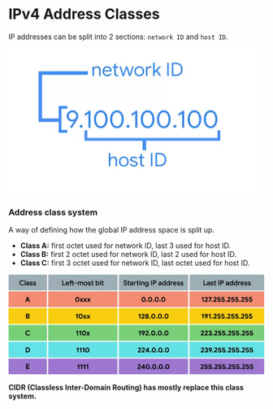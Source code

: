 # IPv4 Address Classes

IP addresses can be split into 2 sections: `network ID` and `host ID`.

![image](images/ip-address-network-host-id.png)

### **Address class system**

A way of defining how the global IP address space is split up.

- **Class A:** first octet used for network ID, last 3 used for host ID.
- **Class B:** first 2 octet used for network ID, last 2 used for host ID.
- **Class C:** first 3 octet used for network ID, last octet used for host ID.

![image](images/ip-address-class-table.png)

**CIDR (Classless Inter-Domain Routing) has mostly replace this class system.**
